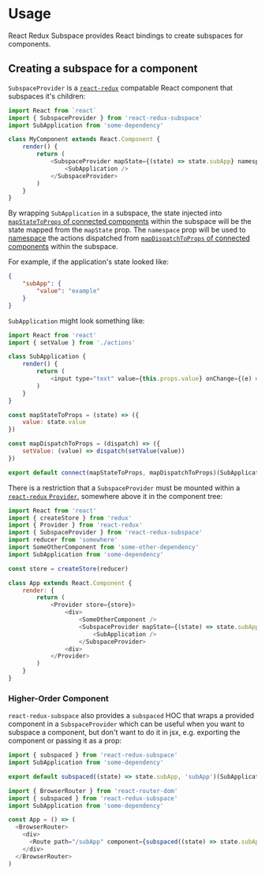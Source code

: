 # Usage

React Redux Subspace provides React bindings to create subspaces for components.

## Creating a subspace for a component

`SubspaceProvider` is a [`react-redux`](https://github.com/reactjs/react-redux) compatable React component that subspaces it's children:

```javascript
import React from `react`
import { SubspaceProvider } from 'react-redux-subspace'
import SubApplication from 'some-dependency'

class MyComponent extends React.Component {
    render() {
        return (
            <SubspaceProvider mapState={(state) => state.subApp} namespace="subApp">
                <SubApplication />
            </SubspaceProvider>
        )
    }
}
```

By wrapping `SubApplication` in a subspace, the state injected into [`mapStateToProps` of connected components](https://github.com/reactjs/react-redux/blob/master/docs/api.md#connectmapstatetoprops-mapdispatchtoprops-mergeprops-options) within the subspace will be the state mapped from the `mapState` prop.  The `namespace` prop will be used to [namespace](/docs/basics/Namespacing.md) the actions dispatched from [`mapDispatchToProps` of connected components](https://github.com/reactjs/react-redux/blob/master/docs/api.md#connectmapstatetoprops-mapdispatchtoprops-mergeprops-options) within the subspace.

For example, if the application's state looked like:

```json
{
    "subApp": {
        "value": "example"
    }
}
```

`SubApplication` might look something like:

```javascript
import React from 'react'
import { setValue } from './actions'

class SubApplication {
    render() {
        return (
            <input type="text" value={this.props.value} onChange={(e) => this.props.setValue(e.target.value)} />
        )
    }
}

const mapStateToProps = (state) => ({
    value: state.value
})

const mapDispatchToProps = (dispatch) => ({
    setValue: (value) => dispatch(setValue(value))
})

export default connect(mapStateToProps, mapDispatchToProps)(SubApplication)
```

There is a restriction that a `SubspaceProvider` must be mounted within a [`react-redux` `Provider`](https://github.com/reactjs/react-redux/blob/master/docs/api.md#provider-store), somewhere above it in the component tree:

```javascript
import React from 'react'
import { createStore } from 'redux'
import { Provider } from 'react-redux'
import { SubspaceProvider } from 'react-redux-subspace'
import reducer from 'somewhere'
import SomeOtherComponent from 'some-other-dependency'
import SubApplication from 'some-dependency'

const store = createStore(reducer)

class App extends React.Component {
    render: {
        return (
            <Provider store={store}>
                <div>
                    <SomeOtherComponent />
                    <SubspaceProvider mapState={(state) => state.subApp} namespace="subApp">
                        <SubApplication />
                    </SubspaceProvider>
                <div>
            </Provider>
        )
    }
}
```

### Higher-Order Component

`react-redux-subspace` also provides a `subspaced` HOC that wraps a provided component in a `SubspaceProvider` which can be useful when you want to subspace a component, but don't want to do it in jsx, e.g. exporting the component or passing it as a prop:

```javascript
import { subspaced } from 'react-redux-subspace'
import SubApplication from 'some-dependency'

export default subspaced((state) => state.subApp, 'subApp')(SubApplication)
```

```javascript
import { BrowserRouter } from 'react-router-dom'
import { subspaced } from 'react-redux-subspace'
import SubApplication from 'some-dependency'

const App = () => (
  <BrowserRouter>
    <div>
      <Route path="/subApp" component={subspaced((state) => state.subApp, 'subApp')(SubApplication)} />
    </div>
  </BrowserRouter>
)
```
